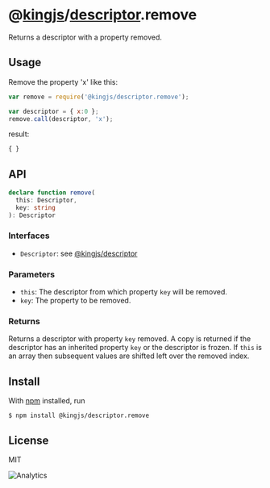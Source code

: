 # @[kingjs](https://www.npmjs.com/package/kingjs)/[descriptor](https://www.npmjs.com/package/@kingjs/descriptor).remove
Returns a descriptor with a property removed.
## Usage
Remove the property 'x' like this:
```js
var remove = require('@kingjs/descriptor.remove');

var descriptor = { x:0 };
remove.call(descriptor, 'x');
```
result:
```js
{ }
```
## API
```ts
declare function remove(
  this: Descriptor,
  key: string
): Descriptor
```
### Interfaces
- `Descriptor`: see [@kingjs/descriptor][descriptor]
### Parameters
- `this`: The descriptor from which property `key` will be removed.
- `key`: The property to be removed.
### Returns
Returns a descriptor with property `key` removed. A copy is returned if the descriptor has an inherited property `key` or the descriptor is frozen. If `this` is an array then subsequent values are shifted left over the removed index.
## Install
With [npm](https://npmjs.org/) installed, run
```
$ npm install @kingjs/descriptor.remove
```
## License
MIT

![Analytics](https://analytics.kingjs.net/descriptor/remove)

  [descriptor]: https://www.npmjs.com/package/@kingjs/descriptor